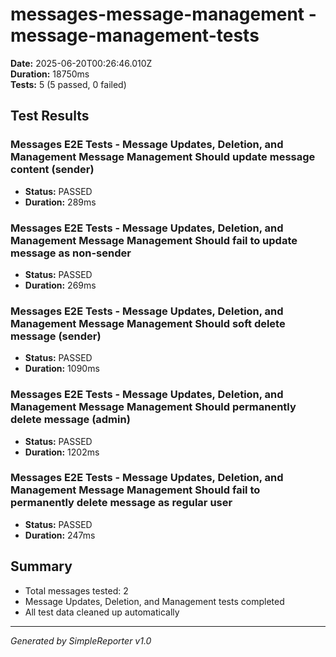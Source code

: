 # messages-message-management - message-management-tests

**Date:** 2025-06-20T00:26:46.010Z  
**Duration:** 18750ms  
**Tests:** 5 (5 passed, 0 failed)

## Test Results


### Messages E2E Tests - Message Updates, Deletion, and Management Message Management Should update message content (sender)
- **Status:** PASSED
- **Duration:** 289ms



### Messages E2E Tests - Message Updates, Deletion, and Management Message Management Should fail to update message as non-sender
- **Status:** PASSED
- **Duration:** 269ms



### Messages E2E Tests - Message Updates, Deletion, and Management Message Management Should soft delete message (sender)
- **Status:** PASSED
- **Duration:** 1090ms



### Messages E2E Tests - Message Updates, Deletion, and Management Message Management Should permanently delete message (admin)
- **Status:** PASSED
- **Duration:** 1202ms



### Messages E2E Tests - Message Updates, Deletion, and Management Message Management Should fail to permanently delete message as regular user
- **Status:** PASSED
- **Duration:** 247ms



## Summary

- Total messages tested: 2
- Message Updates, Deletion, and Management tests completed
- All test data cleaned up automatically

---
*Generated by SimpleReporter v1.0*
